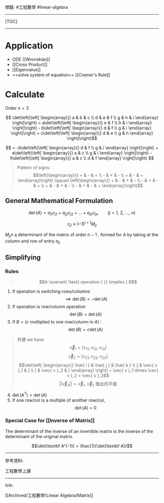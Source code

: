 標籤: #工程數學 #linear-algebra 

---

[TOC]

---

# Application

- ODE [[Wronskian]]
- [[Cross Product]]
- [[Eigenvalue]]
- ==solve system of equation== [[Cramer's Rule]]

# Calculate

Order $n = 3$

$$
\det\left(\left[
\begin{array}{}
a & b & c \\
d & e & f \\
g & h & i
\end{array}
\right]\right) = 
a\det\left(\left[
\begin{array}{}
e & f \\
h & i
\end{array}
\right]\right) - 
b\det\left(\left[
\begin{array}{}
d & f \\
g & i
\end{array}
\right]\right) + 
c\det\left(\left[
\begin{array}{}
d & e \\
g & h
\end{array}
\right]\right)$$

$$
= -b\det\left(\left[
\begin{array}{}
d & f \\
g & i
\end{array}
\right]\right) +
e\det\left(\left[
\begin{array}{}
a & c \\
g & i
\end{array}
\right]\right) - 
h\det\left(\left[
\begin{array}{}
a & c \\
d & f
\end{array}
\right]\right)
$$

> Pattern of signs:
> $$\left(\begin{array}{} + & - & + \\ - & + & - \\ + & - & + \end{array}\right) \qquad \left(\begin{array}{} + & - & + & - \\ - & + & - & + \\ + & - & + & - \\ - & + & - & + \end{array}\right)$$

## General Mathematical Formulation

$$\det(A) = a_{ j1 }c_{ j1 } + a_{ j2 }c_{ j2 } + \dots + a_{ jn }c_{ jn } \qquad (j = 1,\ 2,\ \dots,\ n)$$

$$c_{ ji } \equiv (-1)^{ j + 1 }M_{ ji }$$

$M_{ ji } \equiv$ a determinant of the matrix of order $n - 1$ , formed for $A$ by taking at the column and row of entry $a_{ ji }$

## Simplifying

### Rules

> $$A \overset{ \text{ operation } }{ \implies } B$$

1. If operation is switching rows/columns
$$\implies \det(B) = -\det(A)$$
2. If operation is row/column operation 
$$\det(B) = \det(A)$$
3. If $B = (c \text{ multiplied to one row/column in } A)$ : 
$$\det(B) = c\det(A)$$

> 外積
> we have 
> $$\vec{ v }_1 = [v_{ 11 }, v_{ 12 }, v_{ 13 }]$$
> $$\vec{ v }_2 = [v_{ 21 }, v_{ 22 }, v_{ 23 }]$$
> $$\det\left[ \begin{array}{} \hat{ i } & \hat{ j } & \hat{ k } \\ [ & \vec{ v }_1 & ] \\ [ & \vec{ v }_2 & ] \end{array} \right] = \vec{ v }_1 \times \vec{ v }_2 = \vec{ v }_3$$
> $$\vert\vert \vec{ v }_3 \vert\vert = \vec{ v }_1 , \ \vec{ v }_2 \text{ 張出的平面 }$$

4. $\det(A^T) = \det(A)$
5. If one row/col is a multiple of another row/col, 
$$\det(A) = 0$$

### Special Case for [[Inverse of Matrix]]

The determinant of the inverse of an invertible matrix is the inverse of the determinant of the original matrix.

$$\det(\textbf A^{-1}) = \frac{1}{\det(\textbf A)}$$

---

參考資料:

工程數學上課

---

link:

[[Archived/工程數學/Linear Algebra/Matrix]]